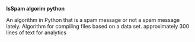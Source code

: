 **IsSpam algorim python**

An algorithm in Python that is a spam message or not a spam message lately. Algorithm for compiling files based on a data set. approximately 300 lines of text for analytics
